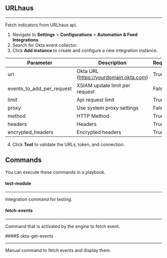 ## URLhaus
---

Fetch indicators from URLhaus api.


1. Navigate to **Settings** > **Configurations** > **Automation & Feed Integrations**.
2. Search for Okta event collector.
3. Click **Add instance** to create and configure a new integration instance.

| **Parameter**             | **Description** | **Required** |
|---------------------------| --- |--------------|
| url                       | Okta URL (https://yourdomain.okta.com) | True         |
| events_to_add_per_request | XSIAM update limit per request | False        |
| limit                     | Api request limit | True         |
| proxy                     | Use system proxy settings | False        |
| method                    | HTTP Method | True         |
| headers                   | Headers | True         |
| encrypted_headers         | Encrypted headers | True         |


4. Click **Test** to validate the URLs, token, and connection.
## Commands
You can execute these commands in a playbook.
#### test-module
***
Integration command for testing.

#### fetch-events
***
Command that is activated by the engine to fetch event.

####$ okta-get-events
***
Manual command to fetch events and display them.